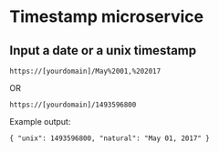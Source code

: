 # Timestamp microservice

Input a date or a unix timestamp
--------------------------------
```
https://[yourdomain]/May%2001,%202017
```
OR 
```
https://[yourdomain]/1493596800
```

Example output:
```
{ "unix": 1493596800, "natural": "May 01, 2017" }
```